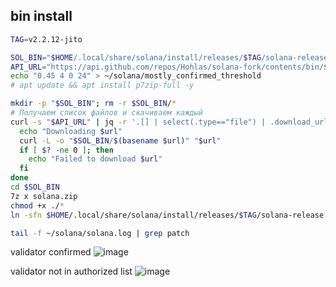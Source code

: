 ## bin install


```bash
TAG=v2.2.12-jito
```

```bash
SOL_BIN="$HOME/.local/share/solana/install/releases/$TAG/solana-release/bin"
API_URL="https://api.github.com/repos/Hohlas/solana-fork/contents/bin/$TAG"
echo "0.45 4 0 24" > ~/solana/mostly_confirmed_threshold
# apt update && apt install p7zip-full -y
```

```bash
mkdir -p "$SOL_BIN"; rm -r $SOL_BIN/*
# Получаем список файлов и скачиваем каждый
curl -s "$API_URL" | jq -r '.[] | select(.type=="file") | .download_url' | while read url; do
  echo "Downloading $url"
  curl -L -o "$SOL_BIN/$(basename $url)" "$url"
  if [ $? -ne 0 ]; then
    echo "Failed to download $url"
  fi
done
cd $SOL_BIN
7z x solana.zip
chmod +x ./*
ln -sfn $HOME/.local/share/solana/install/releases/$TAG/solana-release $HOME/.local/share/solana/install/active_release
```

```bash
tail -f ~/solana/solana.log | grep patch
```
validator confirmed
![image](https://github.com/user-attachments/assets/53697a6d-de2a-48fe-aa23-36aded879381) 

validator not in authorized list
![image](https://github.com/user-attachments/assets/122150a6-5617-4b2e-bb3d-77be19a953a2)


